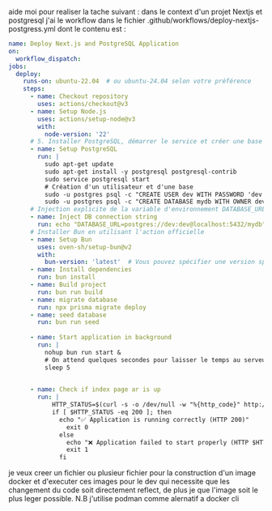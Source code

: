 aide moi pour realiser la tache suivant :
dans le context d'un projet Nextjs et postgresql j'ai le workflow dans le fichier
.github/workflows/deploy-nextjs-postgress.yml
dont le contenu est :

```yml
name: Deploy Next.js and PostgreSQL Application
on:
  workflow_dispatch:
jobs:
  deploy:
    runs-on: ubuntu-22.04  # ou ubuntu-24.04 selon votre préférence
    steps:
      - name: Checkout repository
        uses: actions/checkout@v3
      - name: Setup Node.js
        uses: actions/setup-node@v3
        with:
          node-version: '22'
      # 5. Installer PostgreSQL, démarrer le service et créer une base de données
      - name: Setup PostgreSQL
        run: |
          sudo apt-get update
          sudo apt-get install -y postgresql postgresql-contrib
          sudo service postgresql start
          # Création d'un utilisateur et d'une base
          sudo -u postgres psql -c "CREATE USER dev WITH PASSWORD 'dev';"
          sudo -u postgres psql -c "CREATE DATABASE mydb WITH OWNER dev;"
      # Injection explicite de la variable d'environnement DATABASE_URL
      - name: Inject DB connection string
        run: echo "DATABASE_URL=postgres://dev:dev@localhost:5432/mydb" >> $GITHUB_ENV
      # Installer Bun en utilisant l'action officielle
      - name: Setup Bun
        uses: oven-sh/setup-bun@v2
        with:
          bun-version: 'latest'  # Vous pouvez spécifier une version spécifique si nécessaire
      - name: Install dependencies
        run: bun install
      - name: Build project
        run: bun run build
      - name: migrate database
        run: npx prisma migrate deploy
      - name: seed database
        run: bun run seed
 
      - name: Start application in background
        run: |
          nohup bun run start &
          # On attend quelques secondes pour laisser le temps au serveur de démarrer
          sleep 5
      

      - name: Check if index page ar is up
        run: |
            HTTP_STATUS=$(curl -s -o /dev/null -w "%{http_code}" http://localhost:3000/ar)
            if [ $HTTP_STATUS -eq 200 ]; then
              echo "✅ Application is running correctly (HTTP 200)"
                exit 0
              else
                echo "❌ Application failed to start properly (HTTP $HTTP_STATUS)"
                exit 1
              fi

```

je veux creer un fichier ou plusieur fichier pour la construction d'un image docker et d'executer ces images pour le dev qui necessite que les changement du code soit directement reflect, de plus je que l'image soit le plus leger possible. N.B j'utilise podman comme alernatif a docker cli